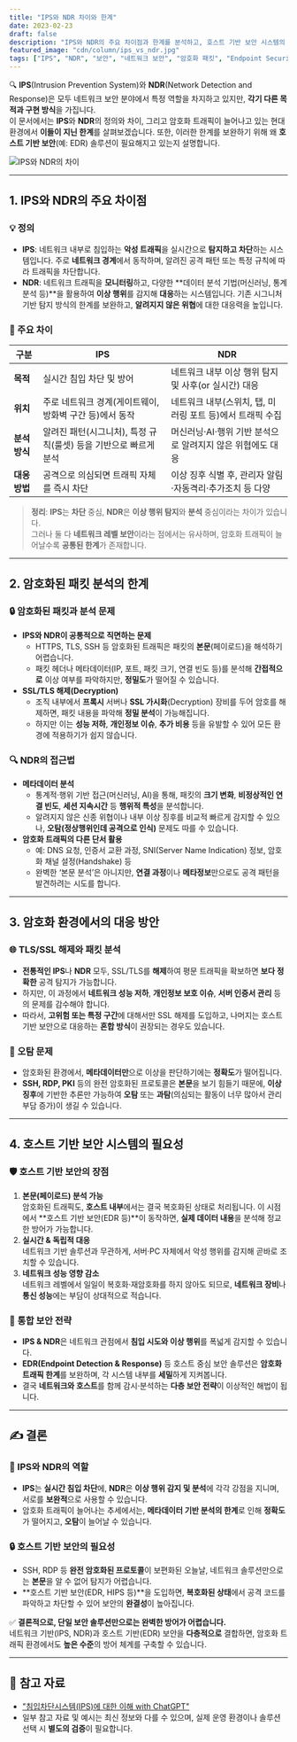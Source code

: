 ```yaml
---
title: "IPS와 NDR 차이와 한계"
date: 2023-02-23
draft: false
description: "IPS와 NDR의 주요 차이점과 한계를 분석하고, 호스트 기반 보안 시스템의 필요성을 논의합니다."
featured_image: "cdn/column/ips_vs_ndr.jpg"
tags: ["IPS", "NDR", "보안", "네트워크 보안", "암호화 패킷", "Endpoint Security"]
---
```


🔍 **IPS**(Intrusion Prevention System)와 **NDR**(Network Detection and Response)은 모두 네트워크 보안 분야에서 특정 역할을 차지하고 있지만, **각기 다른 목적과 구현 방식**을 가집니다.  
이 문서에서는 **IPS**와 **NDR**의 정의와 차이, 그리고 암호화 트래픽이 늘어나고 있는 현대 환경에서 **이들이 지닌 한계**를 살펴보겠습니다. 또한, 이러한 한계를 보완하기 위해 왜 **호스트 기반 보안**(예: EDR) 솔루션이 필요해지고 있는지 설명합니다.

![IPS와 NDR의 차이](https://blog.plura.io/cdn/column/ips_vs_ndr.jpg)

<!--more-->

---

## 1. **IPS와 NDR의 주요 차이점**

### 💡 정의
- **IPS**: 네트워크 내부로 침입하는 **악성 트래픽**을 실시간으로 **탐지하고 차단**하는 시스템입니다. 주로 **네트워크 경계**에서 동작하며, 알려진 공격 패턴 또는 특정 규칙에 따라 트래픽을 차단합니다.  
- **NDR**: 네트워크 트래픽을 **모니터링**하고, 다양한 **데이터 분석 기법(머신러닝, 통계 분석 등)**을 활용하여 **이상 행위**를 감지해 **대응**하는 시스템입니다. 기존 시그니처 기반 탐지 방식의 한계를 보완하고, **알려지지 않은 위협**에 대한 대응력을 높입니다.

### 🔑 주요 차이

| **구분**     | **IPS**                                                              | **NDR**                                                |
|--------------|----------------------------------------------------------------------|--------------------------------------------------------|
| **목적**      | 실시간 침입 차단 및 방어                                               | 네트워크 내부 이상 행위 탐지 및 사후(or 실시간) 대응     |
| **위치**      | 주로 네트워크 경계(게이트웨이, 방화벽 구간 등)에서 동작               | 네트워크 내부(스위치, 탭, 미러링 포트 등)에서 트래픽 수집  |
| **분석 방식** | 알려진 패턴(시그니처), 특정 규칙(룰셋) 등을 기반으로 빠르게 분석      | 머신러닝·AI·행위 기반 분석으로 알려지지 않은 위협에도 대응   |
| **대응 방법** | 공격으로 의심되면 트래픽 자체를 즉시 차단                              | 이상 징후 식별 후, 관리자 알림·자동격리·추가조치 등 다양      |

> **정리**: **IPS**는 **차단** 중심, **NDR**은 **이상 행위 탐지**와 **분석** 중심이라는 차이가 있습니다.  
> 그러나 둘 다 **네트워크 레벨 보안**이라는 점에서는 유사하며, 암호화 트래픽이 늘어날수록 **공통된 한계**가 존재합니다.

---

## 2. **암호화된 패킷 분석의 한계**

### 🔒 암호화된 패킷과 분석 문제
- **IPS와 NDR이 공통적으로 직면하는 문제**  
  - HTTPS, TLS, SSH 등 암호화된 트래픽은 패킷의 **본문**(페이로드)을 해석하기 어렵습니다.  
  - 패킷 헤더나 메타데이터(IP, 포트, 패킷 크기, 연결 빈도 등)를 분석해 **간접적으로** 이상 여부를 파악하지만, **정밀도**가 떨어질 수 있습니다.  
- **SSL/TLS 해제(Decryption)**  
  - 조직 내부에서 **프록시** 서버나 **SSL 가시화**(Decryption) 장비를 두어 암호를 해제하면, 패킷 내용을 파악해 **정밀 분석**이 가능해집니다.  
  - 하지만 이는 **성능 저하**, **개인정보 이슈**, **추가 비용** 등을 유발할 수 있어 모든 환경에 적용하기가 쉽지 않습니다.

### 🔍 NDR의 접근법
- **메타데이터 분석**  
  - 통계적·행위 기반 접근(머신러닝, AI)을 통해, 패킷의 **크기 변화**, **비정상적인 연결 빈도**, **세션 지속시간** 등 **행위적 특성**을 분석합니다.  
  - 알려지지 않은 신종 위협이나 내부 이상 징후를 비교적 빠르게 감지할 수 있으나, **오탐(정상행위인데 공격으로 인식)** 문제도 따를 수 있습니다.
- **암호화 트래픽의 다른 단서 활용**  
  - 예: DNS 요청, 인증서 교환 과정, SNI(Server Name Indication) 정보, 암호화 채널 설정(Handshake) 등  
  - 완벽한 ‘본문 분석’은 아니지만, **연결 과정**이나 **메타정보**만으로도 공격 패턴을 발견하려는 시도를 합니다.

---

## 3. **암호화 환경에서의 대응 방안**

### 🌐 **TLS/SSL 해제와 패킷 분석**
- **전통적인 IPS**나 **NDR** 모두, SSL/TLS를 **해제**하여 평문 트래픽을 확보하면 **보다 정확한** 공격 탐지가 가능합니다.  
- 하지만, 이 과정에서 **네트워크 성능 저하**, **개인정보 보호 이슈**, **서버 인증서 관리** 등의 문제를 감수해야 합니다.  
- 따라서, **고위험 또는 특정 구간**에 대해서만 SSL 해제를 도입하고, 나머지는 호스트 기반 보안으로 대응하는 **혼합 방식**이 권장되는 경우도 있습니다.

### 🚧 **오탐 문제**
- 암호화된 환경에서, **메타데이터만**으로 이상을 판단하기에는 **정확도**가 떨어집니다.  
- **SSH, RDP, PKI** 등의 완전 암호화된 프로토콜은 **본문**을 보기 힘들기 때문에, **이상 징후**에 기반한 추론만 가능하여 **오탐** 또는 **과탐**(의심되는 활동이 너무 많아서 관리 부담 증가)이 생길 수 있습니다.

---

## 4. **호스트 기반 보안 시스템의 필요성**

### 🛡️ **호스트 기반 보안의 장점**
1. **본문(페이로드) 분석 가능**  
   암호화된 트래픽도, **호스트 내부**에서는 결국 복호화된 상태로 처리됩니다. 이 시점에서 **호스트 기반 보안(EDR 등)**이 동작하면, **실제 데이터 내용**을 분석해 정교한 방어가 가능합니다.  
2. **실시간 & 독립적 대응**  
   네트워크 기반 솔루션과 무관하게, 서버·PC 자체에서 악성 행위를 감지해 곧바로 조치할 수 있습니다.  
3. **네트워크 성능 영향 감소**  
   네트워크 레벨에서 일일이 복호화·재암호화를 하지 않아도 되므로, **네트워크 장비**나 **통신 성능**에는 부담이 상대적으로 적습니다.

### 🤝 **통합 보안 전략**
- **IPS & NDR**은 네트워크 관점에서 **침입 시도와 이상 행위**를 폭넓게 감지할 수 있습니다.  
- **EDR(Endpoint Detection & Response)** 등 호스트 중심 보안 솔루션은 **암호화 트래픽 한계**를 보완하며, 각 시스템 내부를 **세밀**하게 지켜봅니다.  
- 결국 **네트워크와 호스트**를 함께 감시·분석하는 **다층 보안 전략**이 이상적인 해법이 됩니다.

---

## ✍️ 결론

### 🔑 IPS와 NDR의 역할
- **IPS**는 **실시간 침입 차단**에, **NDR**은 **이상 행위 감지 및 분석**에 각각 강점을 지니며, 서로를 **보완적**으로 사용할 수 있습니다.  
- 암호화 트래픽이 늘어나는 추세에서는, **메타데이터 기반 분석의 한계**로 인해 **정확도**가 떨어지고, **오탐**이 늘어날 수 있습니다.

### 🔒 호스트 기반 보안의 필요성
- SSH, RDP 등 **완전 암호화된 프로토콜**이 보편화된 오늘날, 네트워크 솔루션만으로는 **본문**을 알 수 없어 탐지가 어렵습니다.  
- **호스트 기반 보안(EDR, HIPS 등)**을 도입하면, **복호화된 상태**에서 공격 코드를 파악하고 차단할 수 있어 보안의 **완결성**이 높아집니다.

✅ **결론적으로, 단일 보안 솔루션만으로는 완벽한 방어가 어렵습니다.**  
네트워크 기반(IPS, NDR)과 호스트 기반(EDR) 보안을 **다층적으로** 결합하면, 암호화 트래픽 환경에서도 **높은 수준**의 방어 체계를 구축할 수 있습니다.

---

## 🔗 참고 자료
- ["침입차단시스템(IPS)에 대한 이해 with ChatGPT"](http://blog.plura.io/?p=18840)  
- 일부 참고 자료 및 예시는 최신 정보와 다를 수 있으며, 실제 운영 환경이나 솔루션 선택 시 **별도의 검증**이 필요합니다.

